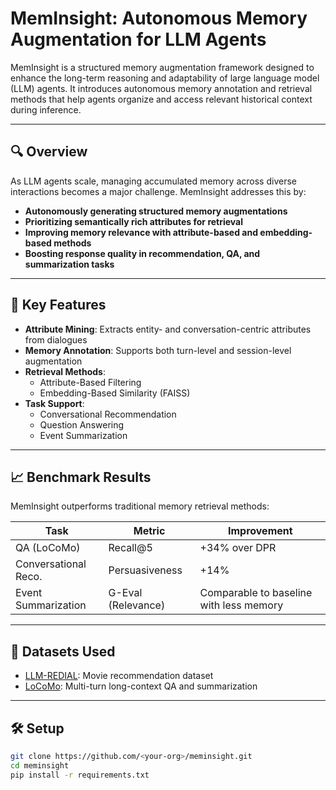 # MemInsight: Autonomous Memory Augmentation for LLM Agents

MemInsight is a structured memory augmentation framework designed to enhance the long-term reasoning and adaptability of large language model (LLM) agents. It introduces autonomous memory annotation and retrieval methods that help agents organize and access relevant historical context during inference.

---

## 🔍 Overview

As LLM agents scale, managing accumulated memory across diverse interactions becomes a major challenge. MemInsight addresses this by:

- **Autonomously generating structured memory augmentations**
- **Prioritizing semantically rich attributes for retrieval**
- **Improving memory relevance with attribute-based and embedding-based methods**
- **Boosting response quality in recommendation, QA, and summarization tasks**

---

## 🧩 Key Features

- **Attribute Mining**: Extracts entity- and conversation-centric attributes from dialogues
- **Memory Annotation**: Supports both turn-level and session-level augmentation
- **Retrieval Methods**:
  - Attribute-Based Filtering
  - Embedding-Based Similarity (FAISS)
- **Task Support**:
  - Conversational Recommendation
  - Question Answering
  - Event Summarization

---

## 📈 Benchmark Results

MemInsight outperforms traditional memory retrieval methods:

| Task                    | Metric           | Improvement |
|-------------------------|------------------|-------------|
| QA (LoCoMo)             | Recall@5         | +34% over DPR |
| Conversational Reco.    | Persuasiveness   | +14%         |
| Event Summarization     | G-Eval (Relevance) | Comparable to baseline with less memory |

---

## 📂 Datasets Used

- [LLM-REDIAL](https://huggingface.co/datasets/LLM-REDIAL): Movie recommendation dataset
- [LoCoMo](https://arxiv.org/abs/2402.17753): Multi-turn long-context QA and summarization

---

## 🛠️ Setup

```bash
git clone https://github.com/<your-org>/meminsight.git
cd meminsight
pip install -r requirements.txt
